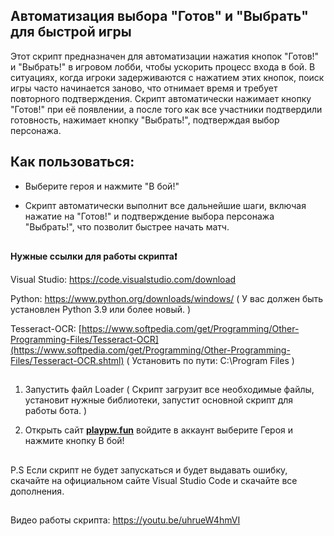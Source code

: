 ## Автоматизация выбора "Готов" и "Выбрать" для быстрой игры

Этот скрипт предназначен для автоматизации нажатия кнопок "Готов!" и "Выбрать!" в игровом лобби, чтобы ускорить процесс входа в бой. В ситуациях, когда игроки задерживаются с нажатием этих кнопок, поиск игры часто начинается заново, что отнимает время и требует повторного подтверждения. Скрипт автоматически нажимает кнопку "Готов!" при её появлении, а после того как все участники подтвердили готовность, нажимает кнопку "Выбрать!", подтверждая выбор персонажа.

## Как пользоваться:

- Выберите героя и нажмите "В бой!"

- Скрипт автоматически выполнит все дальнейшие шаги, включая нажатие на "Готов!" и подтверждение выбора персонажа "Выбрать!", что позволит быстрее начать матч.

## 

**Нужные ссылки для работы скрипта❗**

Visual Studio: https://code.visualstudio.com/download

Python: https://www.python.org/downloads/windows/ ( У вас должен быть установлен Python 3.9 или более новый. )

Tesseract-OCR: [https://www.softpedia.com/get/Programming/Other-Programming-Files/Tesseract-OCR](https://www.softpedia.com/get/Programming/Other-Programming-Files/Tesseract-OCR.shtml) ( Установить по пути: C:\Program Files )
## 
1.	Запустить файл Loader ( Скрипт загрузит все необходимые файлы, установит нужные библиотеки, запустит основной скрипт для работы бота. )
 
2.	Открыть сайт **[playpw.fun](https://playpw.fun)** войдите в аккаунт выберите Героя и нажмите кнопку В бой!

## 

P.S Если скрипт не будет запускаться и будет выдавать ошибку, скачайте на официальном сайте Visual Studio Code и скачайте все дополнения.

## 

Видео работы скрипта: https://youtu.be/uhrueW4hmVI

## 
